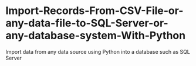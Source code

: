 # Import-Records-From-CSV-File-or-any-data-file-to-SQL-Server-or-any-database-system-With-Python
Import data from any data source using Python into a database such as SQL Server
